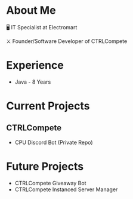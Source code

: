 # About Me
🖥️ IT Specialist at Electromart

⚔️ Founder/Software Developer of CTRLCompete
# Experience
- Java - 8 Years
# Current Projects
## CTRLCompete
- CPU Discord Bot (Private Repo)
# Future Projects
- CTRLCompete Giveaway Bot
- CTRLCompete Instanced Server Manager
